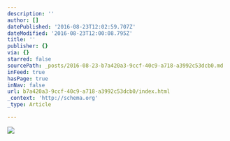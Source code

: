 ```yaml
---
description: ''
author: []
datePublished: '2016-08-23T12:02:59.707Z'
dateModified: '2016-08-23T12:00:08.795Z'
title: ''
publisher: {}
via: {}
starred: false
sourcePath: _posts/2016-08-23-b7a420a3-9ccf-40c9-a718-a3992c53dcb0.md
inFeed: true
hasPage: true
inNav: false
url: b7a420a3-9ccf-40c9-a718-a3992c53dcb0/index.html
_context: 'http://schema.org'
_type: Article

---
```

![](https://the-grid-user-content.s3-us-west-2.amazonaws.com/ee65c959-8bf7-495c-b6f0-fb08ad9c94e3.jpg)